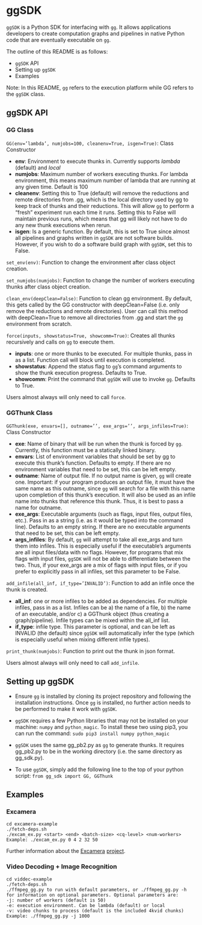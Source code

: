# ggSDK
```ggSDK``` is a Python SDK for interfacing with [```gg```](https://github.com/StanfordSNR/gg). It allows applications developers to create computation graphs and pipelines in native Python code that are eventually executable on ```gg```.

The outline of this README is as follows:
- ```ggSDK``` API
- Setting up ```ggSDK```
- Examples

Note: In this README, ```gg``` refers to the execution platform while GG refers to the ```ggSDK``` class.

## ggSDK API
### GG Class
```GG(env=’lambda’, numjobs=100, cleanenv=True, isgen=True)```: Class Constructor
- **env**: Environment to execute thunks in. Currently supports *lambda* (default) and *local*
- **numjobs**: Maximum number of workers executing thunks. For lambda environment, this means maximum number of lambda that are running at any given time. Default is 100
- **cleanenv**: Setting this to True (default) will remove the reductions and remote directories from .gg, which is the local directory used by gg to keep track of thunks and their reductions. This will allow ```gg``` to perform a “fresh” experiment run each time it runs. Setting this to False will maintain previous runs, which means that gg will likely not have to do any new thunk executions when rerun.
- **isgen**: Is a generic function. By default, this is set to True since almost all pipelines and graphs written in ```ggSDK``` are not software builds. However, if you wish to do a software build graph with ```ggSDK```, set this to False.

```set_env(env)```: Function to change the environment after class object creation.

```set_numjobs(numjobs)```: Function to change the number of workers executing thunks after class object creation.

```clean_env(deepClean=False)```: Function to clean gg environment. By default, this gets called by the GG constructor with deepClean=False (i.e. only remove the reductions and remote directories). User can call this method with deepClean=True to remove all directories from .gg and start the ```gg``` environment from scratch.

```force(inputs, showstatus=True, showcomm=True)```: Creates all thunks recursively and calls on ```gg``` to execute them.
- **inputs**: one or more thunks to be executed. For multiple thunks, pass in as a list. Function call will block until execution is completed.
- **showstatus**: Append the status flag to ```gg```’s command arguments to show the thunk execution progress. Defaults to True.
- **showcomm**: Print the command that ```ggSDK``` will use to invoke ```gg```. Defaults to True.

Users almost always will only need to call ```force```.

### GGThunk Class
```GGThunk(exe, envars=[], outname=’’, exe_args=’’, args_infiles=True)```: Class Constructor
- **exe**: Name of binary that will be run when the thunk is forced by ```gg```. Currently, this function must be a statically linked binary.
- **envars**: List of environment variables that should be set by gg to execute this thunk’s function. Defaults to empty. If there are no environment variables that need to be set, this can be left empty.
- **outname**: Name of output file. If no output name is given, ```gg``` will create one. Important: if your program produces an output file, it must have the same name as this outname, since ```gg``` will search for a file with this name upon completion of this thunk’s execution. It will also be used as an infile name into thunks that reference this thunk. Thus, it is best to pass a name for outname.
- **exe_args**: Executable arguments (such as flags, input files, output files, etc.). Pass in as a string (i.e. as it would be typed into the command line). Defaults to an empty string. If there are no executable arguments that need to be set, this can be left empty.
- **args_infiles**: By default, ```gg``` will attempt to take all exe_args and turn them into infiles. This is especially useful if the executable’s arguments are all input files/data with no flags. However, for programs that mix flags with input files, ```ggSDK``` will not be able to differentiate between the two. Thus, if your exe_args are a mix of flags with input files, or if you prefer to explicitly pass in all infiles, set this parameter to be False.

```add_infile(all_inf, if_type=’INVALID’)```: Function to add an infile once the thunk is created.
- **all_inf**: one or more infiles to be added as dependencies. For multiple infiles, pass in as a list. Infiles can be a) the name of a file, b) the name of an executable, and/or c) a GGThunk object (thus creating a graph/pipeline). Infile types can be mixed within the all_inf list.
- **if_type**: infile type. This parameter is optional, and can be left as INVALID (the default) since ```ggSDK``` will automatically infer the type (which is especially useful when mixing different infile types).

```print_thunk(numjobs)```: Function to print out the thunk in json format.

Users almost always will only need to call ```add_infile```.

## Setting up ggSDK
- Ensure ```gg``` is installed by cloning its project repository and following the installation instructions.
Once ```gg``` is installed, no further action needs to be performed to make it work with ```ggSDK```.

- ```ggSDK``` requires a few Python libraries that may not be installed on your machine: ```numpy``` and ```python_magic```. To install these two using pip3, you can run the command:
```sudo pip3 install numpy python_magic```

- ```ggSDK``` uses the same gg_pb2.py as ```gg``` to generate thunks. It requires gg_pb2.py to be in the working directory (i.e. the same directory as gg_sdk.py).

- To use ```ggSDK```, simply add the following line to the top of your python script:
```from gg_sdk import GG, GGThunk```

## Examples
### Excamera
```
cd excamera-example
./fetch-deps.sh
./excam_ex.py <start> <end> <batch-size> <cq-level> <num-workers>
Example: ./excam_ex.py 0 4 2 32 50
```
Further information about the [Excamera](https://www.usenix.org/conference/nsdi17/technical-sessions/presentation/fouladi) [project](https://github.com/excamera).

### Video Decoding + Image Recognition
```
cd viddec-example
./fetch-deps.sh
./ffmpeg_gg.py to run with default parameters, or ./ffmpeg_gg.py -h for information on optional parameters. Optional parameters are:
-j: number of workers (default is 50)
-e: execution environment. Can be lambda (default) or local
-v: video chunks to process (default is the included 4kvid chunks)
Example: ./ffmpeg_gg.py -j 1000
```

